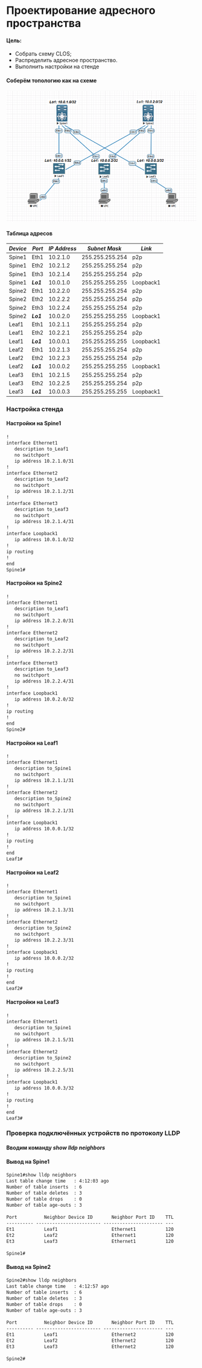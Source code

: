 # Проектирование адресного пространства

#### Цель:
- Собрать схему CLOS;
- Распределить адресное пространство.
- Выполнить настройки на стенде
#### Соберём топологию как на схеме

![Схема](https://github.com/Dmitriy5588/OTUS/blob/main/Home_WORK/%D0%A2%D0%BE%D0%BF%D0%BE%D0%BB%D0%BE%D0%B3%D0%B8%D1%8F%20%D1%81%D0%B5%D1%82%D0%B8.png)

#### Таблица адресов

|_Device_|_Port_|_IP Address_|_Subnet_ _Mask_|_Link_
|---|---|---|---|---|
Spine1|Eth1|10.2.1.0|255.255.255.254|p2p
Spine1|Eth2|10.2.1.2|255.255.255.254|p2p
Spine1|Eth3|10.2.1.4|255.255.255.254|p2p
Spine1|*__Lo1__*|10.0.1.0|255.255.255.255|Loopback1
Spine2|Eth1|10.2.2.0|255.255.255.254|p2p
Spine2|Eth2|10.2.2.2|255.255.255.254|p2p
Spine2|Eth3|10.2.2.4|255.255.255.254|p2p
Spine2|*__Lo1__*|10.0.2.0|255.255.255.255|Loopback1
Leaf1|Eth1|10.2.1.1|255.255.255.254|p2p
Leaf1|Eth2|10.2.2.1|255.255.255.254|p2p
Leaf1|*__Lo1__*|10.0.0.1|255.255.255.255|Loopback1
Leaf2|Eth1|10.2.1.3|255.255.255.254|p2p
Leaf2|Eth2|10.2.2.3|255.255.255.254|p2p
Leaf2|*__Lo1__*|10.0.0.2|255.255.255.255|Loopback1
Leaf3|Eth1|10.2.1.5|255.255.255.254|p2p
Leaf3|Eth2|10.2.2.5|255.255.255.254|p2p
Leaf3|*__Lo1__*|10.0.0.3|255.255.255.255|Loopback1

### Настройка стенда
#### Настройки на Spine1
```
!
interface Ethernet1
   description to_Leaf1
   no switchport
   ip address 10.2.1.0/31
!
interface Ethernet2
   description to_Leaf2
   no switchport
   ip address 10.2.1.2/31
!
interface Ethernet3
   description to_Leaf3
   no switchport
   ip address 10.2.1.4/31
!
interface Loopback1
   ip address 10.0.1.0/32
!
ip routing
!
end
Spine1#
```
#### Настройки на Spine2
```
!
interface Ethernet1
   description to_Leaf1
   no switchport
   ip address 10.2.2.0/31
!
interface Ethernet2
   description to_Leaf2
   no switchport
   ip address 10.2.2.2/31
!
interface Ethernet3
   description to_Leaf3
   no switchport
   ip address 10.2.2.4/31
!
interface Loopback1
   ip address 10.0.2.0/32
!
ip routing
!
end
Spine2#
```
#### Настройки на Leaf1
```
!
interface Ethernet1
   description to_Spine1
   no switchport
   ip address 10.2.1.1/31
!
interface Ethernet2
   description to_Spine2
   no switchport
   ip address 10.2.2.1/31
!
interface Loopback1
   ip address 10.0.0.1/32
!
ip routing
!
end
Leaf1#
```
#### Настройки на Leaf2
```
!
interface Ethernet1
   description to_Spine1
   no switchport
   ip address 10.2.1.3/31
!
interface Ethernet2
   description to_Spine2
   no switchport
   ip address 10.2.2.3/31
!
interface Loopback1
   ip address 10.0.0.2/32
!
ip routing
!
end
Leaf2#
```
#### Настройки на Leaf3
```
!
interface Ethernet1
   description to_Spine1
   no switchport
   ip address 10.2.1.5/31
!
interface Ethernet2
   description to_Spine2
   no switchport
   ip address 10.2.2.5/31
!
interface Loopback1
   ip address 10.0.0.3/32
!
ip routing
!
end
Leaf3#
```

### Проверка подключённых устройств по протоколу LLDP
#### Вводим команду *__show lldp neighbors__*
#### Вывод на Spine1
```
Spine1#show lldp neighbors
Last table change time   : 4:12:03 ago
Number of table inserts  : 6
Number of table deletes  : 3
Number of table drops    : 0
Number of table age-outs : 3

Port          Neighbor Device ID       Neighbor Port ID    TTL
---------- ------------------------ ---------------------- ---
Et1           Leaf1                    Ethernet1           120
Et2           Leaf2                    Ethernet1           120
Et3           Leaf3                    Ethernet1           120

Spine1#
```
#### Вывод на Spine2
```
Spine2#show lldp neighbors
Last table change time   : 4:12:57 ago
Number of table inserts  : 6
Number of table deletes  : 3
Number of table drops    : 0
Number of table age-outs : 3

Port          Neighbor Device ID       Neighbor Port ID    TTL
---------- ------------------------ ---------------------- ---
Et1           Leaf1                    Ethernet2           120
Et2           Leaf2                    Ethernet2           120
Et3           Leaf3                    Ethernet2           120

Spine2#
```











